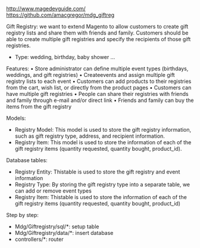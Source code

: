 http://www.magedevguide.com/
https://github.com/amacgregor/mdg_giftreg

Gift Registry: 
we want to extend Magento to allow customers to create gift registry lists and share them with friends and family. Customers should be able to create multiple gift registries and specify the recipients of those gift registries.
- Type: wedding, birthday, baby shower ...

Features:
•  Store administrator can define multiple event types (birthdays, weddings, and gift registries)
•  Createevents and assign multiple gift registry lists to each event
•  Customers can add products to their registries from the cart, wish list, or directly from the product pages
•  Customers can have multiple gift registries
•  People can share their registries with friends and family through e-mail and/or direct link
•  Friends and family can buy the items from the gift registry

Models:
- Registry Model: This model is used to store the gift registry information, such as gift registry type, address, and recipient information.
- Registry Item: This model is used to store the information of each of the gift registry items (quantity requested, quantity bought, product_id).

Database tables:
- Registry Entity: Thistable is used to store the gift registry and event information
- Registry Type: By storing the gift registry type into a separate table, we can add or remove event types
- Registry Item: Thistable is used to store the information of each of the gift registry items (quantity requested, quantity bought, product_id)

Step by step:
- Mdg/Giftregistry/sql/*: setup table
- Mdg/Giftregistry/data/*: insert database
- controllers/*: router

